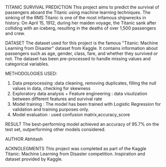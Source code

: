 TITANIC SURVIVAL PREDICTION
This project aims to predict the survival of passengers aboard the Titanic using machine learning techniques. The sinking of the RMS Titanic is one of the most infamous shipwrecks in history. On April 15, 1912, during her maiden voyage, the Titanic sank after colliding with an iceberg, resulting in the deaths of over 1,500 passengers and crew.

DATASET
The dataset used for this project is the famous "Titanic: Machine Learning from Disaster" dataset from Kaggle. It contains information about passengers such as age, gender, class, fare, and whether they survived or not. The dataset has been pre-processed to handle missing values and categorical variables.

METHODOLOGIES USED:
   1) Data preprocessing :data cleaning, removing duplicates, filling the null values in data, checking for skewness
   2) Exploratory data analysis + Feature engineering : data visulization between different features and survival rate
   3) Model training : The model has been trained with Logistic Regression  for validation and training purposes only.
   4) Model evaluation : used confusion matrix,accuracy_score

RESULT
The best-performing model achieved an accuracy of 95.7% on the test set, outperforming other models considered. 

AUTHOR
Abhitash

ACKNOLEGMENTS
This project was completed as part of the Kaggle Titanic: Machine Learning from Disaster competition.
Inspiration and dataset provided by Kaggle.
